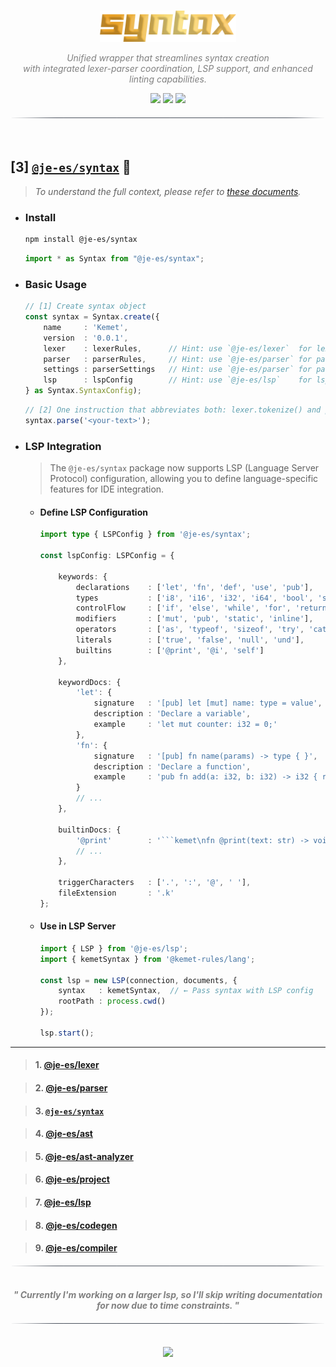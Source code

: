 <!----------------------------------- BEG ----------------------------------->
<br>
<div align="center">
    <p>
        <img src="./assets/img/logo.png" alt="syntax-Logo" style="" height="50" />
    </p>
</div>


<div align="center">
    <p align="center" style="font-style:italic; color:gray;">
        Unified wrapper that streamlines syntax creation<br>
        with integrated lexer-parser coordination, LSP support, and enhanced linting capabilities.
        <br>
    </p>
    <img src="https://img.shields.io/badge/Version-0.2.0-black"/>
    <a href="https://github.com/je-es"><img src="https://img.shields.io/badge/Part_of-@je--es-black"/></a>
    <a href="https://github.com/kemet-lang"><img src="https://img.shields.io/badge/Built_for-@kemet--lang-black"/></a>
</div>


<div align="center">
    <img src="./assets/img/line.png" alt="line" style="display: block; margin-top:20px;margin-bottom:20px;width:500px;"/>
    <br>
</div>

<!--------------------------------------------------------------------------->



<!----------------------------------- HMM ----------------------------------->

## [3] [`@je-es/syntax`](https://github.com/je-es/syntax) 🚀

> _To understand the full context, please refer to [these documents](https://github.com/kemet-lang/.github/blob/main/profile/roadmap/MVP.md)._

- ### Install

    ```bash
    npm install @je-es/syntax
    ```

    ```ts
    import * as Syntax from "@je-es/syntax";
    ```

- ### Basic Usage

    ```ts
    // [1] Create syntax object
    const syntax = Syntax.create({
        name     : 'Kemet',
        version  : '0.0.1',
        lexer    : lexerRules,      // Hint: use `@je-es/lexer`  for lexer rules
        parser   : parserRules,     // Hint: use `@je-es/parser` for parser rules
        settings : parserSettings   // Hint: use `@je-es/parser` for parser settings
        lsp      : lspConfig        // Hint: use `@je-es/lsp`    for lsp config
    } as Syntax.SyntaxConfig);
    ```

    ```ts
    // [2] One instruction that abbreviates both: lexer.tokenize() and parser.parse()
    syntax.parse('<your-text>');
    ```

- ### LSP Integration

    > The `@je-es/syntax` package now supports LSP (Language Server Protocol) configuration, allowing you to define language-specific features for IDE integration.

    - #### Define LSP Configuration

        ```ts
        import type { LSPConfig } from '@je-es/syntax';

        const lspConfig: LSPConfig = {

            keywords: {
                declarations    : ['let', 'fn', 'def', 'use', 'pub'],
                types           : ['i8', 'i16', 'i32', 'i64', 'bool', 'str'],
                controlFlow     : ['if', 'else', 'while', 'for', 'return'],
                modifiers       : ['mut', 'pub', 'static', 'inline'],
                operators       : ['as', 'typeof', 'sizeof', 'try', 'catch'],
                literals        : ['true', 'false', 'null', 'und'],
                builtins        : ['@print', '@i', 'self']
            },

            keywordDocs: {
                'let': {
                    signature   : '[pub] let [mut] name: type = value',
                    description : 'Declare a variable',
                    example     : 'let mut counter: i32 = 0;'
                },
                'fn': {
                    signature   : '[pub] fn name(params) -> type { }',
                    description : 'Declare a function',
                    example     : 'pub fn add(a: i32, b: i32) -> i32 { return a + b; }'
                }
                // ...
            },

            builtinDocs: {
                '@print'        : '```kemet\nfn @print(text: str) -> void\n```\n\nBuilt-in function to print text.',
                // ...
            },

            triggerCharacters   : ['.', ':', '@', ' '],
            fileExtension       : '.k'
        };
        ```

    - #### Use in LSP Server

        ```ts
        import { LSP } from '@je-es/lsp';
        import { kemetSyntax } from '@kemet-rules/lang';

        const lsp = new LSP(connection, documents, {
            syntax   : kemetSyntax,  // ← Pass syntax with LSP config
            rootPath : process.cwd()
        });

        lsp.start();
        ```

---

> #### 1. [@je-es/lexer](https://github.com/je-es/lexer)

> #### 2. [@je-es/parser](https://github.com/je-es/parser)

> #### 3. [`@je-es/syntax`](https://github.com/je-es/syntax)

> #### 4. [@je-es/ast](https://github.com/je-es/ast)

> #### 5. [@je-es/ast-analyzer](https://github.com/je-es/ast-analyzer)

> #### 6. [@je-es/project](https://github.com/je-es/project)

> #### 7. [@je-es/lsp](https://github.com/je-es/lsp)

> #### 8. [@je-es/codegen](https://github.com/je-es/codegen)

> #### 9. [@je-es/compiler](https://github.com/je-es/compiler)

<div align="center">
    <img src="./assets/img/line.png" alt="line" style="display: block; margin-top:20px;margin-bottom:20px;width:500px;"/>
</div>

<p align="center">
    <b>
        <br>
        <i style="color: gray;">"
        Currently I'm working on a larger lsp, so I'll skip writing documentation for now due to time constraints.
        "</i>
        <br>
    </b>
</p>

<div align="center">
    <img src="./assets/img/line.png" alt="line" style="display: block; margin-top:20px;margin-bottom:20px;width:500px;"/>
</div>

<!--------------------------------------------------------------------------->



<!----------------------------------- END ----------------------------------->

<br>
<div align="center">
    <a href="https://github.com/maysara-elshewehy">
        <img src="https://img.shields.io/badge/by-Maysara-blue"/>
    </a>
</div>

<!-------------------------------------------------------------------------->